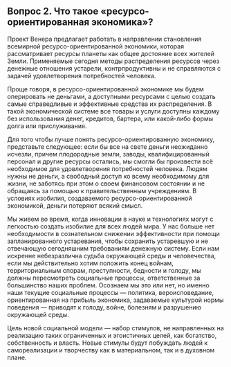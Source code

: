 ## Вопрос 2. Что такое «ресурсо-ориентированная экономика»?

Проект Венера предлагает работать в направлении становления всемирной ресурсо-ориентированной экономики, которая рассматривает ресурсы планеты как общее достояние всех жителей Земли. Применяемые сегодня методы распределения ресурсов через денежные отношения устарели, контрпродуктивны и не справляются с задачей удовлетворения потребностей человека.

Проще говоря, в ресурсо-ориентированной экономике мы будем оперировать не деньгами, а доступными ресурсами с целью создать самые справедливые и эффективные средства их распределения. В такой экономической системе все товары и услуги доступны каждому без использования денег, кредитов, бартера, или какой-либо формы долга или прислуживания.

Для того чтобы лучше понять ресурсо-ориентированную экономику, представьте следующее: если бы все на свете деньги неожиданно исчезли, причем плодородные земли, заводы, квалифицированный персонал и другие ресурсы остались, мы смогли бы произвести всё необходимое для удовлетворения потребностей человека. Людям нужны не деньги, а свободный доступ ко всему необходимому для жизни, не заботясь при этом о своем финансовом состоянии и не обращаясь за помощью к правительственным учреждениям. В условиях изобилия, создаваемого ресурсо-ориентированной экономикой, деньги потеряют всякий смысл.

Мы живем во время, когда инновации в науке и технологиях могут с легкостью создать изобилие для всех людей мира. У нас больше нет необходимости в сознательном снижении эффективности при помощи запланированного устаревания, чтобы сохранить устаревшую и не отвечающую сегодняшним требованиям денежную систему. Если нам искренне небезразлична судьба окружающей среды и человечества, если мы действительно хотим положить конец войнам, территориальным спорам, преступности, бедности и голоду, мы должны пересмотреть социальные процессы, ответственные за большинство наших проблем. Осознаем мы это или нет, но именно наши текущие социальные процессы — политика, вероисповедание, ориентированная на прибыль экономика, задаваемые культурой нормы поведения — приводят к голоду, войне, болезням и разрушению окружающей среды.

Цель новой социальной модели — набор стимулов, не направленных на реализацию таких ограниченных и эгоистичных целей, как богатство, собственность и власть. Новые стимулы будут побуждать людей к самореализации и творчеству как в материальном, так и в духовном плане.